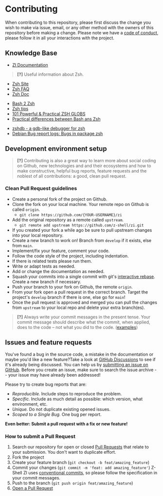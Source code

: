 # Contributing

When contributing to this repository, please first discuss the change you wish to make via issue, email, or any other method with the owners of this repository before making a change.
Please note we have a [code of conduct](CODE_OF_CONDUCT.md), please follow it in all your interactions with the project.

## Knowledge Base

- [ZI Documentation](https://github.com/z-shell/zi/wiki)

> **[?]**
> Useful information about Zsh.

-   [Zsh Site](http://zsh.sourceforge.net/)
-   [Zsh FAQ](https://zsh.sourceforge.io/FAQ/)
-   [Zsh Doc](https://zsh.sourceforge.io/Doc/)
>
-   [Bash 2 Zsh](http://www.bash2zsh.com/)
-   [Zsh tips](http://www.zzapper.co.uk/zshtips.html)
-   [101 Powerful & Practical ZSH GLOBS](http://www.zzapper.co.uk/101ZshGlobs.php)
-   [Practical differences between Bash ans Zsh](https://apple.stackexchange.com/questions/361870/what-are-the-practical-differences-between-bash-and-zsh/361957#361957)
>
-   [zshdb - a gdb-like debugger for zsh](https://zshdb.readthedocs.io/en/latest/index.html)
-   [Debian Bug report logs: Bugs in package zsh](https://bugs.debian.org/cgi-bin/pkgreport.cgi?pkg=zsh)

## Development environment setup

> **[?]**
> Contributing is also a great way to learn more about social coding on Github, new technologies and and their ecosystems and how to make constructive, helpful bug reports, feature requests and the noblest of all contributions: a good, clean pull request.

### Clean Pull Request guidelines

-   Create a personal fork of the project on Github.
-   Clone the fork on your local machine. Your remote repo on Github is called `origin`.
    -   `git clone https://github.com/{YOUR-USERNAME}/zi`
-   Add the original repository as a remote called `upstream`.
    -   `git remote add upstream https://github.com/z-shell/zi.git`
-   If you created your fork a while ago be sure to pull upstream changes into your local repository.
-   Create a new branch to work on! Branch from `develop` if it exists, else from `main`.
-   Implement/fix your feature, comment your code.
-   Follow the code style of the project, including indentation.
-   If there is related tests please run them.
-   Write or adapt tests as needed.
-   Add or change the documentation as needed.
-   Squash your commits into a single commit with git's [interactive rebase](https://help.github.com/articles/interactive-rebase). Create a new branch if necessary.
-   Push your branch to your fork on Github, the remote `origin`.
-   From your fork open a pull request in the correct branch. Target the project's `develop` branch if there is one, else go for `main`!
-   Once the pull request is approved and merged you can pull the changes from `upstream` to your local repo and delete
    your extra branch(es).

> **[?]**
> Always write your commit messages in the present tense. Your commit message should describe what the commit, when applied, does to the code – not what you did to the code. ([examples](https://www.google.com/search?q=english+"present+tense+example"))

## Issues and feature requests

You've found a bug in the source code, a mistake in the documentation or maybe you'd like a new feature?Take a look at [GitHub Discussions](https://github.com/z-shell/zi/discussions) to see if it's already being discussed. You can help us by [submitting an issue on GitHub](https://github.com/z-shell/zi/issues). Before you create an issue, make sure to search the issue archive -- your issue may have already been addressed!

Please try to create bug reports that are:

-   _Reproducible._ Include steps to reproduce the problem.
-   _Specific._ Include as much detail as possible: which version, what environment, etc.
-   _Unique._ Do not duplicate existing opened issues.
-   _Scoped to a Single Bug._ One bug per report.

**Even better: Submit a pull request with a fix or new feature!**

### How to submit a Pull Request

1. Search our repository for open or closed
   [Pull Requests](https://github.com/z-shell/zi/pulls)
   that relate to your submission. You don't want to duplicate effort.
2. Fork the project
3. Create your feature branch (`git checkout -b feat/amazing_feature`)
4. Commit your changes (`git commit -m 'feat: add amazing_feature'`) Z-Shell ZI uses [conventional commits](https://www.conventionalcommits.org), so please follow the specification in your commit messages.
5. Push to the branch (`git push origin feat/amazing_feature`)
6. [Open a Pull Request](https://github.com/z-shell/zi/compare?expand=1)
